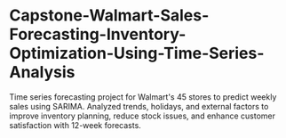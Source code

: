 # Capstone-Walmart-Sales-Forecasting-Inventory-Optimization-Using-Time-Series-Analysis
Time series forecasting project for Walmart's 45 stores to predict weekly sales using SARIMA. Analyzed trends, holidays, and external factors to improve inventory planning, reduce stock issues, and enhance customer satisfaction with 12-week forecasts.
